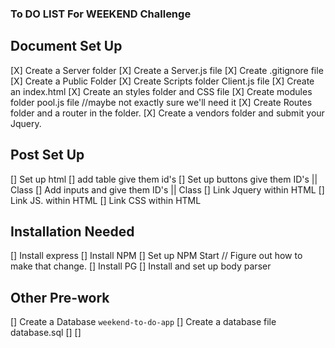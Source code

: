 ### To DO LIST For WEEKEND Challenge 

## Document Set Up 
[X] Create a Server folder
[X] Create a Server.js file
[X] Create .gitignore file
[X] Create a Public Folder
[X] Create Scripts folder Client.js file 
[X] Create an index.html
[X] Create an styles folder and CSS file
[X] Create modules folder pool.js file //maybe not exactly sure we'll need it 
[X] Create Routes folder and a router in the folder. 
[X] Create a vendors folder and submit your Jquery. 

## Post Set Up 
[] Set up html 
[] add table give them id's 
[] Set up buttons give them ID's || Class 
[] Add inputs and give them ID's || Class 
[] Link Jquery within HTML 
[] Link JS. within HTML 
[] Link CSS within HTML 

## Installation Needed
[] Install express
[] Install NPM
[] Set up NPM Start // Figure out how to make that change. 
[] Install PG 
[] Install and set up body parser

## Other Pre-work
[] Create a Database `weekend-to-do-app`
[] Create a database file database.sql
[]
[]
